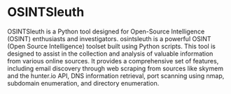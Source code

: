 # OSINTSleuth
OSINTSleuth is a Python tool designed for Open-Source Intelligence (OSINT) enthusiasts and investigators. 
osintsleuth is a powerful OSINT (Open Source Intelligence) toolset built using Python scripts. This tool is designed to assist in the collection and analysis of valuable information from various online sources. It provides a comprehensive set of features, including email discovery through web scraping from sources like skymem and the hunter.io API, DNS information retrieval, port scanning using nmap, subdomain enumeration, and directory enumeration.
